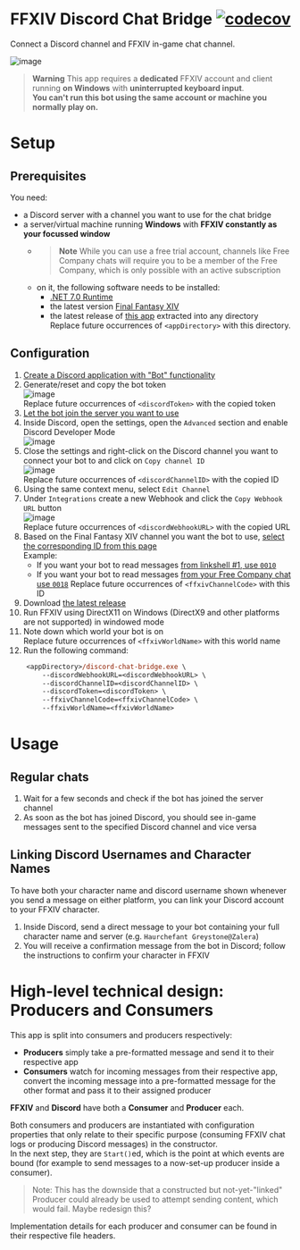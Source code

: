 # FFXIV Discord Chat Bridge [![codecov](https://codecov.io/github/ViMaSter/FFXIVDiscordChatBridge/branch/main/graph/badge.svg?token=2PBSK0I6UI)](https://codecov.io/github/ViMaSter/FFXIVDiscordChatBridge)

Connect a Discord channel and FFXIV in-game chat channel.

![image](https://i.vimaster.de/direct/Zf9KKYLhu4.png)

> **Warning**
> This app requires a **dedicated** FFXIV account and client running **on Windows** with **uninterrupted keyboard input**.      
> **You can't run this bot using the same account or machine you normally play on.**

# Setup
## Prerequisites
You need:
- a Discord server with a channel you want to use for the chat bridge
- a server/virtual machine running **Windows** with **FFXIV constantly as your focussed window**
   - > **Note**
     While you can use a free trial account, channels like Free Company chats will require you to be a member of the Free Company, which is only possible with an active subscription
   - on it, the following software needs to be installed:
      - [.NET 7.0 Runtime](https://dotnet.microsoft.com/download/dotnet/7.0)
      - the latest version [Final Fantasy XIV](https://freetrial.finalfantasyxiv.com)
      - the latest release of [this app](https://github.com/ViMaSter/FFXIVDiscordChatBridge/releases) extracted into any directory  
        Replace future occurrences of `<appDirectory>` with this directory.

## Configuration
1. [Create a Discord application with "Bot" functionality](https://discord.com/developers/applications)
2. Generate/reset and copy the bot token  
   ![image](https://i.vimaster.de/direct/chrome_wTwAcZZDxd.png)  
   Replace future occurrences of `<discordToken>` with the copied token
3. [Let the bot join the server you want to use](https://discord.com/developers/docs/topics/oauth2#bot-authorization-flow)
4. Inside Discord, open the settings, open the `Advanced` section and enable Discord Developer Mode  
   ![image](https://i.vimaster.de/direct/Discord_rpRIBHtEjm.png)
5. Close the settings and right-click on the Discord channel you want to connect your bot to and click on `Copy channel ID`    
   ![image](https://i.vimaster.de/direct/Discord_DSrrSRjT44.png)  
   Replace future occurrences of `<discordChannelID>` with the copied ID
6. Using the same context menu, select `Edit Channel`
7. Under `Integrations` create a new Webhook and click the `Copy Webhook URL` button  
   ![image](https://i.vimaster.de/direct/ffxiv-webhook.png)  
   Replace future occurrences of `<discordWebhookURL>` with the copied URL
8. Based on the Final Fantasy XIV channel you want the bot to use, [select the corresponding ID from this page](https://gist.github.com/quisquous/1a6ea3cf102c65e3c375186f1173dff3#file-ffxiv-game-log-ids)  
   Example:
   - If you want your bot to read messages [from linkshell #1, use `0010`](https://gist.github.com/quisquous/1a6ea3cf102c65e3c375186f1173dff3#file-ffxiv-game-log-ids-L8)
   - If you want your bot to read messages [from your Free Company chat use `0018`](https://gist.github.com/quisquous/1a6ea3cf102c65e3c375186f1173dff3#file-ffxiv-game-log-ids-L16)
   Replace future occurrences of `<ffxivChannelCode>` with this ID
9. Download [the latest release](https://github.com/ViMaSter/FFXIVDiscordChatBridge/releases)
10. Run FFXIV using DirectX11 on Windows (DirectX9 and other platforms are not supported) in windowed mode
11. Note down which world your bot is on  
    Replace future occurrences of `<ffxivWorldName>` with this world name
12. Run the following command:
   ```ps
       <appDirectory>/discord-chat-bridge.exe \
           --discordWebhookURL=<discordWebhookURL> \
           --discordChannelID=<discordChannelID> \
           --discordToken=<discordToken> \
           --ffxivChannelCode=<ffxivChannelCode> \
           --ffxivWorldName=<ffxivWorldName>
   ```

# Usage
## Regular chats
1. Wait for a few seconds and check if the bot has joined the server channel
2. As soon as the bot has joined Discord, you should see in-game messages sent to the specified Discord channel and vice versa

## Linking Discord Usernames and Character Names
To have both your character name and discord username shown whenever you send a message on either platform, you can link your Discord account to your FFXIV character.
1. Inside Discord, send a direct message to your bot containing your full character name and server (e.g. `Haurchefant Greystone@Zalera`)
2. You will receive a confirmation message from the bot in Discord; follow the instructions to confirm your character in FFXIV

# High-level technical design: Producers and Consumers
This app is split into consumers and producers respectively:
- **Producers** simply take a pre-formatted message and send it to their respective app
- **Consumers** watch for incoming messages from their respective app, convert the incoming message into a pre-formatted message for the other format and pass it to their assigned producer

**FFXIV** and **Discord** have both a **Consumer** and **Producer** each.

Both consumers and producers are instantiated with configuration properties that only relate to their specific purpose (consuming FFXIV chat logs or producing Discord messages) in the constructor.  
In the next step, they are `Start()`ed, which is the point at which events are bound (for example to send messages to a now-set-up producer inside a consumer).

> Note: This has the downside that a constructed but not-yet-"linked" Producer could already be used to attempt sending content, which would fail. Maybe redesign this?

Implementation details for each producer and consumer can be found in their respective file headers.
